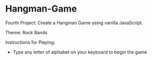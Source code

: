 # Hangman-Game

Fourth Project: Create a Hangman Game using vanilla JavaScript.

Theme: Rock Bands

Instructions for Playing:
  - Type any letter of alphabet on your keyboard to begin the game
